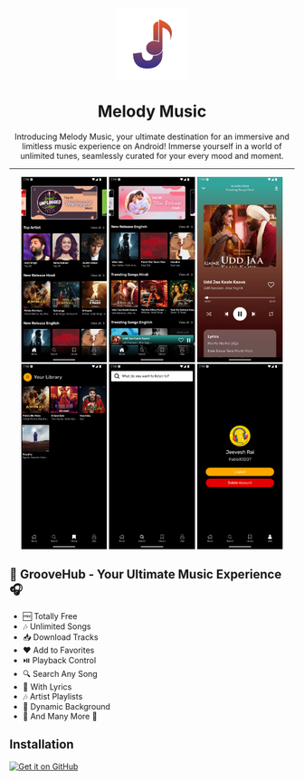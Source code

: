 <div align="center">
    <img src="./assets/img/logo.png" width="128" height="128" style="display: block; margin: 0 auto"/>
    <h1>Melody Music</h1>
    <p>Introducing Melody Music, your ultimate destination for an immersive and limitless music experience on Android! Immerse yourself in a world of unlimited tunes, seamlessly curated for your every mood and moment.</p>
</div>

---

<p align="center">
  <img src="./Screenshot/Screenshot_1705412909.png" width="30%" />
  <img src="./Screenshot/Screenshot_1705412978.png" width="30%" />
  <img src="./Screenshot/Screenshot_1705412986.png" width="30%" />

  <img src="./Screenshot/Screenshot_1705412937.png" width="30%" />
  <img src="./Screenshot/Screenshot_1705412928.png" width="30%" />
  <img src="./Screenshot/Screenshot_1705412942.png" width="30%" />
</p>

## 🎵 GrooveHub - Your Ultimate Music Experience 🎧
- 🆓 Totally Free
- 🎶 Unlimited Songs
- 📥 Download Tracks
- ❤️ Add to Favorites
- ⏯️ Playback Control
- 🔍 Search Any Song
- 📃 With Lyrics
- 🎶 Artist Playlists
- 🎨 Dynamic Background
- 🎉 And Many More 🚀

## Installation

[<img src="https://github.com/machiav3lli/oandbackupx/blob/034b226cea5c1b30eb4f6a6f313e4dadcbb0ece4/badge_github.png"
    alt="Get it on GitHub"
    height="80">](https://github.com/vfsfitvnm/ViMusic/releases/latest)
